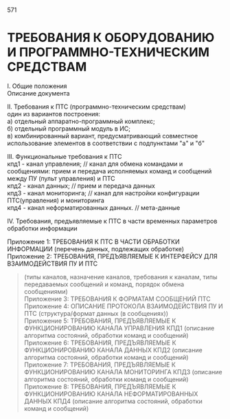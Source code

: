571
# ТРЕБОВАНИЯ К ОБОРУДОВАНИЮ И ПРОГРАММНО-ТЕХНИЧЕСКИМ СРЕДСТВАМ   
I. Общие положения   
Описание документа   

II. Требования к ПТС (программно-техническим средствам)   
один из вариантов построения:   
а) отдельный аппаратно-программный комплекс;   
б) отдельный программный модуль в ИС;   
в) комбинированный вариант, предусматривающий совместное использование элементов в соответствии с подпунктами "а" и "б"   

III. Функциональные требования к ПТС   
кпд1 - канал управления; // канал для обмена командами и сообщениями: прием и передача исполняемых команд и сообщений между ПУ (пульт управления) и ПТС   
кпд2 - канал данных;    // прием и передача данных   
кпд3 - канал мониторинга; // канал для настройки конфигурации ПТС(управления) и мониторинга   
кпд4 - канал неформатированных данных. // мета-данные    

IV. Требования, предъявляемые к ПТС в части временных параметров обработки информации   

Приложение 1: ТРЕБОВАНИЯ К ПТС В ЧАСТИ ОБРАБОТКИ ИНФОРМАЦИИ (перечень данных, подлежащих обработке)   
Приложение 2: ТРЕБОВАНИЯ, ПРЕДЪЯВЛЯЕМЫЕ К ИНТЕРФЕЙСУ ДЛЯ ВЗАИМОДЕЙСТВИЯ ПУ И ПТС   
>  (типы каналов, назначение каналов, требования к каналам, типы передаваемых сообщений и команд, порядок обмена сообщениями)   
>  Приложение 3: ТРЕБОВАНИЯ К ФОРМАТАМ СООБЩЕНИЙ ПТС   
>  Приложение 4: ОПИСАНИЕ ПРОТОКОЛА ВЗАИМОДЕЙСТВИЯ ПУ И ПТС (структура/формат данных (в сообщениях))   
Приложение 5: ТРЕБОВАНИЯ, ПРЕДЪЯВЛЯЕМЫЕ К ФУНКЦИОНИРОВАНИЮ КАНАЛА УПРАВЛЕНИЯ КПД1 (описание алгоритма состояний, обработки команд и сообщений)   
Приложение 6: ТРЕБОВАНИЯ, ПРЕДЪЯВЛЯЕМЫЕ К ФУНКЦИОНИРОВАНИЮ КАНАЛА ДАННЫХ КПД2 (описание алгоритма состояний, обработки команд и сообщений)   
Приложение 7: ТРЕБОВАНИЯ, ПРЕДЪЯВЛЯЕМЫЕ К ФУНКЦИОНИРОВАНИЮ КАНАЛА МОНИТОРИНГА КПД3 (описание алгоритма состояний, обработки команд и сообщений)   
Приложение 8: ТРЕБОВАНИЯ, ПРЕДЪЯВЛЯЕМЫЕ К ФУНКЦИОНИРОВАНИЮ КАНАЛА НЕФОРМАТИРОВАННЫХ ДАННЫХ КПД4 (описание алгоритма состояний, обработки команд и сообщений)   

